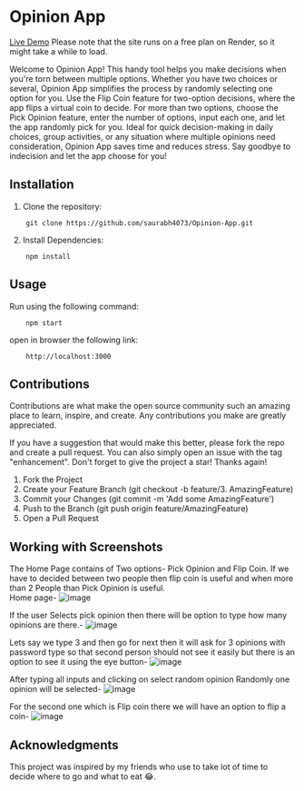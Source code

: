 # Opinion App

[Live Demo](https://opinion-app.onrender.com/) 
Please note that the site runs on a free plan on Render, so it might take a while to load.

Welcome to Opinion App! This handy tool helps you make decisions when you're torn between multiple options. Whether you have two choices or several, Opinion App simplifies the process by randomly selecting one option for you. Use the Flip Coin feature for two-option decisions, where the app flips a virtual coin to decide. For more than two options, choose the Pick Opinion feature, enter the number of options, input each one, and let the app randomly pick for you. Ideal for quick decision-making in daily choices, group activities, or any situation where multiple opinions need consideration, Opinion App saves time and reduces stress. Say goodbye to indecision and let the app choose for you!

## Installation
1. Clone the repository:
``` 
    git clone https://github.com/saurabh4073/Opinion-App.git
```

2. Install Dependencies:
``` 
    npm install
```

## Usage
Run using the following command:
```
    npm start
```

open in browser the following link:
```
    http://localhost:3000
```

## Contributions
Contributions are what make the open source community such an amazing place to learn, inspire, and create. Any contributions you make are greatly appreciated.

If you have a suggestion that would make this better, please fork the repo and create a pull request. You can also simply open an issue with the tag "enhancement". Don't forget to give the project a star! Thanks again!

1. Fork the Project
2. Create your Feature Branch (git checkout -b feature/3. AmazingFeature)
4. Commit your Changes (git commit -m 'Add some AmazingFeature')
5. Push to the Branch (git push origin feature/AmazingFeature)
6. Open a Pull Request

## Working with Screenshots
The Home Page contains of Two options- Pick Opinion and Flip Coin. If we have to decided between two people then flip coin is useful and when more than 2 People than Pick Opinion is useful. <br>
Home page-
![image](https://github.com/saurabh4073/Opinion-App/assets/49804941/957b9822-f099-4d23-9d8e-67987c6ff7aa)

If the user Selects pick opinion then there will be option to type how many opinions are there.-
![image](https://github.com/saurabh4073/Opinion-App/assets/49804941/8fe46d8a-ffc9-4ffd-862e-5aa450f0ed04)

Lets say we type 3 and then go for next then it will ask for 3 opinions with password type so that second person should not see it easily but there is an option to see it using the eye button-
![image](https://github.com/saurabh4073/Opinion-App/assets/49804941/08ba226e-a510-4a39-9290-f2c623cfbdf4)

After typing all inputs and clicking on select random opinion Randomly one opinion will be selected-
![image](https://github.com/saurabh4073/Opinion-App/assets/49804941/cfa43feb-e583-47d1-833f-bbe429e04d7b)

For the second one which is Flip coin there we will have an option to flip a coin-
![image](https://github.com/saurabh4073/Opinion-App/assets/49804941/37e4edd1-f9c3-4db4-a62e-b8ba7494064a)

## Acknowledgments
This project was inspired by my friends who use to take lot of time to decide where to go and what to eat 😂. 